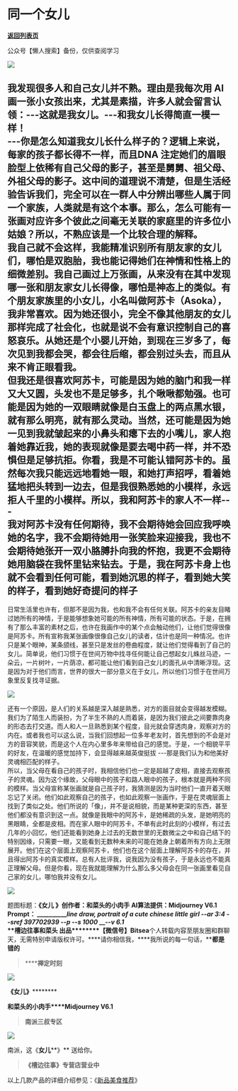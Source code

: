 # 同一个女儿

[**返回列表页**](/gzh/槽边往事)

公众号【懒人搜索】备份，仅供查阅学习

![](https://mmbiz.qpic.cn/mmbiz_jpg/Ia6gU9JNtkpNKRFrpg1qebxiaOetBAlvnXR33eGVkKMibJmgK0T1IiaPOFUlmUuddzS30dbrwvVy76Vv3VclLetww/640?wx_fmt=jpeg&from;=appmsg)

我发现很多人和自己女儿并不熟。理由是我每次用 AI
画一张小女孩出来，尤其是素描，许多人就会留言认领：\---这就是我女儿。\---和我女儿长得简直一模一样！  
\---你是怎么知道我女儿长什么样子的？逻辑上来说，每家的孩子都长得不一样，而且DNA
注定她们的眉眼脸型上依稀有自己父母的影子，甚至是舅舅、祖父母、外祖父母的影子。这中间的道理说不清楚，但是生活经验告诉我们，完全可以在一群人中分辨出哪些人属于同一个家族，人类就是有这个本事。那么，怎么可能有一张画对应许多个彼此之间毫无关联的家庭里的许多位小姑娘？所以，不熟应该是一个比较合理的解释。  
我自己就不会这样，我能精准识别所有朋友家的女儿们，哪怕是双胞胎，我也能记得她们在神情和性格上的细微差别。我自己画过上万张画，从来没有在其中发现哪一张和朋友家女儿长得像，哪怕是神态上的类似。有个朋友家族里的小女儿，小名叫做阿苏卡（Asoka），我非常喜欢。因为她还很小，完全不像其他朋友的女儿那样完成了社会化，也就是说不会有意识控制自己的喜怒哀乐。从她还是个小婴儿开始，到现在三岁多了，每次见到我都会哭，都会往后缩，都会别过头去，而且从来不肯正眼看我。  
但我还是很喜欢阿苏卡，可能是因为她的脑门和我一样又大又圆，头发也不是足够多，扎个啾啾都勉强。也可能是因为她的一双眼睛就像是白玉盘上的两点黑水银，就有那么明亮，就有那么灵动。当然，还可能是因为她一见到我就皱起来的小鼻头和瘪下去的小嘴儿，家人抱着她靠近我，她的表现就像是要去喝中药一样，并不恐惧但是足够抗拒。你看，我是不可能认错阿苏卡的。虽然每次我只能远远地看她一眼，和她打声招呼，看着她猛地把头转到一边去，但是我很熟悉她的小模样，永远拒人千里的小模样。所以，我和阿苏卡的家人不一样---  
我对阿苏卡没有任何期待，我不会期待她会回应我呼唤她的名字，我不会期待她用一张笑脸来迎接我，我也不会期待她张开一双小胳膊扑向我的怀抱，我更不会期待她用脑袋在我怀里钻来钻去。于是，我在阿苏卡身上也就不会看到任何可能，看到她沉思的样子，看到她大笑的样子，看到她好奇提问的样子
---
日常生活里也许有，但那不是因为我，也和我不会有任何关联。阿苏卡的亲友目睹过她所有的神情，于是能够想象她可能的所有神情，所有可能的状态。于是，在拥有了那么丰富的素材之后，也许在我画作中的某个点会触动他们，让他们觉得很像是阿苏卡。所有宣称我某张画像很像自己女儿的读者，估计也是同一种情况。也许只是某个眼神，某条颌线，甚至只是发丝的卷曲程度，就让他们觉得看到了自己的女儿。简单说，他们习惯于在世间万物中找寻任何能让自己想起女儿蛛丝马迹，一朵云，一片树叶，一片荫凉，都可能让他们看到自己女儿的面孔从中清晰浮现。这是因为对于他们而言，世界的很大一部分意义在于女儿，所以他们习惯于在世间万象里反复找寻证据。

![](https://mmbiz.qpic.cn/mmbiz_jpg/Ia6gU9JNtkpNKRFrpg1qebxiaOetBAlvnCQarHfW16iaahfOCgEB8c2WhLxic9Pjv1ibkavDSEaClFZldic6vwwWKcg/640?wx_fmt=jpeg&from;=appmsg)

还有一个原因，是人们的关系越是深入越是熟悉，对方的面目就会变得越发模糊。我们为了陌生人而装扮，为了半生不熟的人而着装，是因为我们彼此之间要靠肉身的形态去打交道。而人和人一旦熟悉到某个程度，目光就会穿透肉身，观察对方的内在。或者我也可以这么说，当我们回想起一位多年老友时，首先想到的不会是对方的音容笑貌，而是这个人在内心里多年来带给自己的感觉。于是，一个相貌平平的好友，在温暖的感觉加持下，会显得越来越英俊挺拔
---那是我们认为和他美好灵魂相匹配的样子。  
所以，当父母在看自己的孩子时，我相信他们也一定是超越了皮相，直接去观察孩子的灵魂。因为这个缘故，父母眼中的孩子和路人眼中的孩子，根本就是两种不同的模样。当父母宣称某张画就是自己孩子时，我猜测是因为当时他们一直开着天眼忘记了关闭。他们如此观察自己的孩子，也如此观察一张画作，于是在灵魂层面上找到了类似之处。他们所说的「像」，并不是说相貌，而是某种更深的东西，甚至他们都没有意识到这一点。就像是我眼中的阿苏卡，是她稀疏的头发，是她明亮的黑眼睛，全都是皮相。而在家人眼中的阿苏卡，不单有此时此刻的小模样，有过去几年的小回忆，他们还能看到她身上过去的无数世里的无数微尘之中和自己结下的特别因缘，只需要一眼，又能看到无数种未来的可能在她身上朝着所有方向上无限展开。他们在这个层面上观察阿苏卡，他们也在这个层面上理解阿苏卡的存在，并且得出阿苏卡的真实模样。总有人批评我，说我因为没有孩子，于是永远也不能真正理解父母。但是你看，现在我就能理解为什么那么多父母会在同一张画里看见自己家的女儿，哪怕我并没有女儿。  

![](https://mmbiz.qpic.cn/mmbiz_jpg/Ia6gU9JNtkpNKRFrpg1qebxiaOetBAlvnnc8z5JzdqnfjicSa3usR7dh9zrkWcQfnjDpj0dR0zHt8R8z2XEqS0Gg/640?wx_fmt=jpeg&from;=appmsg)

  

  
题图标题：**《女儿 》******创作者：**和菜头的小肉手** AI算法提供：**Midjourney V6.1** Prompt：
_______________line draw, portrait of a cute chinese little girl --ar 3:4
--sref 397702939 --p --s 1000_____ ___\--v 6.1_  
**槽边往事****和菜头
出品**********【微信号】****Bitsea******个人转载内容至朋友圈和群聊天，无需特别申请版权许可。****请你相信我，****我所说的每一句话，****都是错的**

> ******禅定时刻**

![](https://mmbiz.qpic.cn/mmbiz_jpg/Ia6gU9JNtkpNKRFrpg1qebxiaOetBAlvnXMv8VhicrIyYfdtwPg8olhxEYxN0oyjJawNSWOhx8jcXwzQiaBYQdaSw/640?wx_fmt=jpeg&from;=appmsg)

******《女儿**》************

**和菜头的小肉手****Midjourney V6.1**

> **南派三叔专区**

![](https://mmbiz.qpic.cn/mmbiz_jpg/Ia6gU9JNtkpNKRFrpg1qebxiaOetBAlvntpgiay0jbSibzXIzqhqibypGianIzls6H6JchM83pcWIQZsrBlHWicGjp6A/640?wx_fmt=jpeg&from;=appmsg)

南派，这《**女儿****》** 送给你。

> **《槽边往事》专营店营业中**

以上几款产品的详细介绍参见：《[新品美食推荐](https://mp.weixin.qq.com/s?__biz=MjM5MjAzODU2MA==&mid=2652801681&idx=1&sn=14620ec952928e23d02fc38dcf3acdeb&scene=21#wechat_redirect)》

  

  


